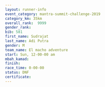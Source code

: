 ```yaml
---
layout: runner-info 
event_category: mantra-summit-challenge-2019 
category_km: 35km 
overall_rank:  9999
gender_rank: 
bib: 581
first_name: Sudrajat
last_name: Adi Putra
gender: M
team_name: El macho adventure
start: Sun, 12-00-00 am
mbah_kamad: 
finish: 
race_time: 0-00-00
status: DNF
certificate: 
---
```


